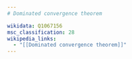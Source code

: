 ```yaml
---
# Dominated convergence theorem

wikidata: Q1067156
msc_classification: 28
wikipedia_links:
  - "[[Dominated convergence theorem]]"
---
```

